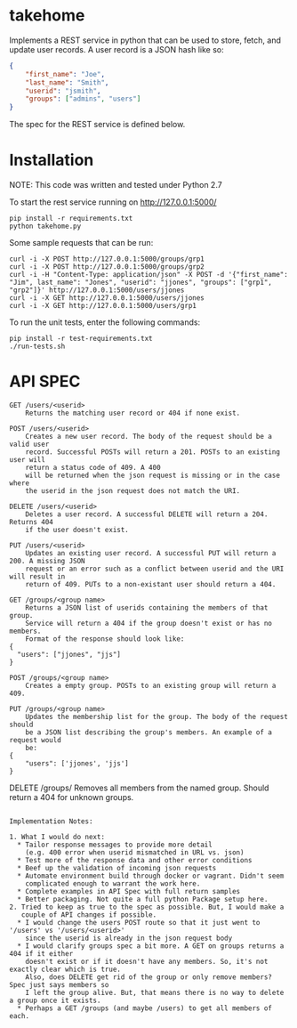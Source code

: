 takehome
===================

Implements a REST service in python that can be used to store, fetch, and update user records. A user record is a JSON
hash like so:

```json
{
    "first_name": "Joe",
    "last_name": "Smith",
    "userid": "jsmith",
    "groups": ["admins", "users"]
}
```

The spec for the REST service is defined below.


Installation
=============

NOTE: This code was written and tested under Python 2.7

To start the rest service running on http://127.0.0.1:5000/

```
pip install -r requirements.txt
python takehome.py
```

Some sample requests that can be run:
```
curl -i -X POST http://127.0.0.1:5000/groups/grp1
curl -i -X POST http://127.0.0.1:5000/groups/grp2
curl -i -H "Content-Type: application/json" -X POST -d '{"first_name": "Jim", last_name": "Jones", "userid": "jjones", "groups": ["grp1", "grp2"]}' http://127.0.0.1:5000/users/jjones
curl -i -X GET http://127.0.0.1:5000/users/jjones
curl -i -X GET http://127.0.0.1:5000/users/grp1
```

To run the unit tests, enter the following commands:

```
pip install -r test-requirements.txt
./run-tests.sh
```


API SPEC
==========

```
GET /users/<userid>
    Returns the matching user record or 404 if none exist.
```

```
POST /users/<userid>
    Creates a new user record. The body of the request should be a valid user
    record. Successful POSTs will return a 201. POSTs to an existing user will
    return a status code of 409. A 400
    will be returned when the json request is missing or in the case where
    the userid in the json request does not match the URI.
```

```
DELETE /users/<userid>
    Deletes a user record. A successful DELETE will return a 204. Returns 404
    if the user doesn't exist.
```

```
PUT /users/<userid>
    Updates an existing user record. A successful PUT will return a 200. A missing JSON
    request or an error such as a conflict between userid and the URI will result in 
    return of 409. PUTs to a non-existant user should return a 404.
```

```
GET /groups/<group name>
    Returns a JSON list of userids containing the members of that group.
    Service will return a 404 if the group doesn't exist or has no members.
    Format of the response should look like:
{
  "users": ["jjones", "jjs"]
}
```

```
POST /groups/<group name>
    Creates a empty group. POSTs to an existing group will return a 409.
```

```
PUT /groups/<group name>
    Updates the membership list for the group. The body of the request should 
    be a JSON list describing the group's members. An example of a request would
    be:
{
    "users": ['jjones', 'jjs']
}

```
DELETE /groups/<group name>
    Removes all members from the named group. Should return a 404 for unknown 
    groups.
```

Implementation Notes:

1. What I would do next:
  * Tailor response messages to provide more detail 
    (e.g. 400 error when userid mismatched in URL vs. json)
  * Test more of the response data and other error conditions
  * Beef up the validation of incoming json requests
  * Automate environment build through docker or vagrant. Didn't seem
    complicated enough to warrant the work here.
  * Complete examples in API Spec with full return samples
  * Better packaging. Not quite a full python Package setup here.
2. Tried to keep as true to the spec as possible. But, I would make a
   couple of API changes if possible.
  * I would change the users POST route so that it just went to '/users' vs '/users/<userid>'
    since the userid is already in the json request body
  * I would clarify groups spec a bit more. A GET on groups returns a 404 if it either
    doesn't exist or if it doesn't have any members. So, it's not exactly clear which is true.
    Also, does DELETE get rid of the group or only remove members? Spec just says members so
    I left the group alive. But, that means there is no way to delete a group once it exists.
  * Perhaps a GET /groups (and maybe /users) to get all members of each.
